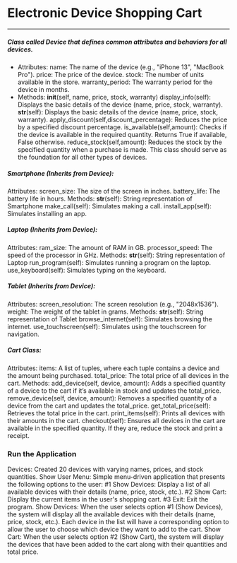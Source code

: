 # Electronic Device Shopping Cart
----
##### Class called Device that defines common attributes and behaviors for all devices.
- Attributes:
name: The name of the device (e.g., "iPhone 13", "MacBook Pro").
price: The price of the device.
stock: The number of units available in the store.
warranty_period: The warranty period for the device in months.
- Methods:
__init__(self, name, price, stock, warranty)
display_info(self): Displays the basic details of the device (name, price, stock, warranty).
__str__(self): Displays the basic details of the device (name, price, stock, warranty).
apply_discount(self,discount_percentage): Reduces the price by a specified discount percentage.
is_available(self,amount): Checks if the device is available in the required quantity. Returns True if available, False otherwise.
reduce_stock(self,amount): Reduces the stock by the specified quantity when a purchase is made.
This class should serve as the foundation for all other types of devices.


##### Smartphone (Inherits from Device):
Attributes:
screen_size: The size of the screen in inches.
battery_life: The battery life in hours.
Methods:
__str__(self): String representation of Smartphone
make_call(self): Simulates making a call.
install_app(self): Simulates installing an app.
##### Laptop (Inherits from Device):
Attributes:
ram_size: The amount of RAM in GB.
processor_speed: The speed of the processor in GHz.
Methods:
__str__(self): String representation of Laptop
run_program(self): Simulates running a program on the laptop.
use_keyboard(self): Simulates typing on the keyboard.
##### Tablet (Inherits from Device):
Attributes:
screen_resolution: The screen resolution (e.g., "2048x1536").
weight: The weight of the tablet in grams.
Methods:
__str__(self): String representation of Tablet
browse_internet(self): Simulates browsing the internet.
use_touchscreen(self): Simulates using the touchscreen for navigation.


##### Cart Class:
Attributes:
items: A list of tuples, where each tuple contains a device and the amount being purchased.
total_price: The total price of all devices in the cart.
Methods:
add_device(self, device, amount): Adds a specified quantity of a device to the cart if it’s available in stock and updates the total_price.
remove_device(self, device, amount): Removes a specified quantity of a device from the cart and updates the total_price.
get_total_price(self): Retrieves the total price in the cart.
print_items(self): Prints all devices with their amounts in the cart.
checkout(self): Ensures all devices in the cart are available in the specified quantity. If they are, reduce the stock and print a receipt.


### Run the Application
Devices: Created 20 devices with varying names, prices, and stock quantities.
Show User Menu: Simple menu-driven application that presents the following options to the user:
#1 Show Devices: Display a list of all available devices with their details (name, price, stock, etc.).
#2 Show Cart: Display the current items in the user's shopping cart.
#3 Exit: Exit the program.
Show Devices: When the user selects option #1 (Show Devices), the system will display all the available devices with their details (name, price, stock, etc.). Each device in the list will have a corresponding option to allow the user to choose which device they want to add to the cart.
Show Cart: When the user selects option #2 (Show Cart), the system will display the devices that have been added to the cart along with their quantities and total price.

